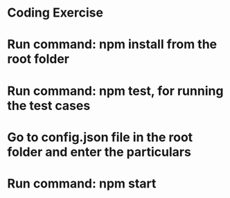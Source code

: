 # Coding Exercise

# Run command: npm install from the root folder
# Run command: npm test, for running the test cases

# 
# Go to config.json file in the root folder and enter the particulars
# Run command: npm start
